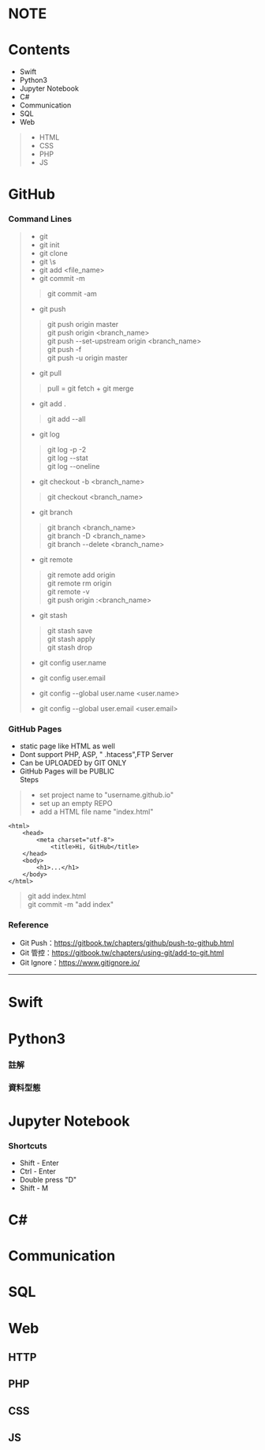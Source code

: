 # NOTE
# Contents

+ Swift
+ Python3
+ Jupyter Notebook
+ C#
+ Communication
+ SQL
+ Web
> + HTML
> + CSS
> + PHP
> + JS


# GitHub

### Command Lines
> + git 
> + git init
> + git clone <https>
> + git \s
> + git add <file_name>
> + git commit -m <commit>
> > git commit -am <commit>
> + git push
> > git push origin master  
> > git push origin <branch_name>  
> > git push --set-upstream origin <branch_name>  
> > git push -f  
> > git push -u origin master  
> + git pull
> > pull = git fetch + git merge
> + git add .
> > git add --all
> + git log
> > git log -p -2  
> > git log --stat  
> > git log --oneline  
> + git checkout -b <branch_name>
> > git checkout <branch_name>
> + git branch
> > git branch <branch_name>  
> > git branch -D <branch_name>  
> > git branch --delete <branch_name>  
> 
> + git remote
> > git remote add origin  
> > git remote rm origin  
> > git remote -v  
> > git push origin :<branch_name>  
> 
> + git stash
> > git stash save  
> > git stash apply  
> > git stash drop  
> 
> + git config user.name
> + git config user.email
> 
> + git config --global user.name <user.name>
> + git config --global user.email <user.email>

### GitHub Pages
+ static page like HTML as well
+ Dont support PHP, ASP, " .htacess",FTP Server 
+ Can be UPLOADED by GIT ONLY
+ GitHub Pages will be PUBLIC  
Steps  
> + set project name to "username.github.io"  
> + set up an empty REPO  
> + add a HTML file name "index.html"  
>> <!DOCTYPE html>
	<html>
		<head>
			<meta charset="utf-8">
				<title>Hi, GitHub</title>
		</head>
		<body>
			<h1>...</h1>
		</body>
	</html>
> git add index.html  
> git commit -m "add index"


### Reference
+ Git Push：https://gitbook.tw/chapters/github/push-to-github.html
+ Git 管控：https://gitbook.tw/chapters/using-git/add-to-git.html
+ Git Ignore：https://www.gitignore.io/

----


# Swift

# Python3
### 註解
### 資料型態

# Jupyter Notebook

### Shortcuts

+ Shift - Enter
+ Ctrl - Enter
+ Double press "D"
+ Shift - M

# C#

# Communication

# SQL

# Web
## HTTP
## PHP
## CSS
## JS
